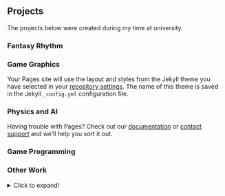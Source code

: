 ## Projects

The projects below were created during my time at university.

### Fantasy Rhythm


### Game Graphics

Your Pages site will use the layout and styles from the Jekyll theme you have selected in your [repository settings](https://github.com/Akeilee/Akeilee.github.io/settings). The name of this theme is saved in the Jekyll `_config.yml` configuration file.

### Physics and AI

Having trouble with Pages? Check out our [documentation](https://docs.github.com/categories/github-pages-basics/) or [contact support](https://support.github.com/contact) and we’ll help you sort it out.

### Game Programming

### Other Work
<details>
  <summary>Click to expand!</summary>
  
  ### OpenGL
  
  ### GUI
  
  ### Website
  
</details>
